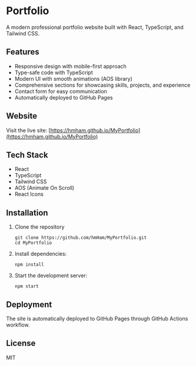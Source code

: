 # Portfolio

A modern professional portfolio website built with React, TypeScript, and Tailwind CSS.

## Features

- Responsive design with mobile-first approach
- Type-safe code with TypeScript
- Modern UI with smooth animations (AOS library)
- Comprehensive sections for showcasing skills, projects, and experience
- Contact form for easy communication
- Automatically deployed to GitHub Pages

## Website

Visit the live site: [https://hmham.github.io/MyPortfolio](https://hmham.github.io/MyPortfolio)

## Tech Stack

- React
- TypeScript
- Tailwind CSS
- AOS (Animate On Scroll)
- React Icons

## Installation

1. Clone the repository
   ```
   git clone https://github.com/hmHam/MyPortfolio.git
   cd MyPortfolio
   ```
2. Install dependencies:
   ```
   npm install
   ```
3. Start the development server:
   ```
   npm start
   ```

## Deployment

The site is automatically deployed to GitHub Pages through GitHub Actions workflow.

## License

MIT